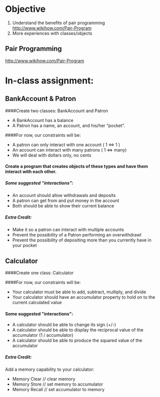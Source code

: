 # Objective
1. Understand the benefits of pair programming http://www.wikihow.com/Pair-Program
2. More experiences with classes/objects

## Pair Programming
http://www.wikihow.com/Pair-Program

# In-class assignment: 

## BankAccount & Patron

####Create two classes: BankAccount and Patron
- A BankAccount has a balance
- A Patron has a name, an account, and his/her “pocket”.

####For now, our constraints will be:
- A patron can only interact with one account ( 1 <=> 1   )
- An account can interact with many patrons   ( 1 <=> many)
- We will deal with dollars only, no cents

#### Create a program that creates objects of these types and have them interact with each other.

##### Some suggested “interactions”:
- An account should allow withdrawals and deposits
- A patron can get from and put money in the account
- Both should be able to show their current balance

##### Extra Credit:
- Make it so a patron can interact with multiple accounts
- Prevent the possibility of a Patron performing an overwithdrawl
- Prevent the possibility of depositing more than you currently have in your pocket


## Calculator

####Create one class: Calculator

####For now, our constraints will be:
- Your calculator must be able to add, subtract, multiply, and divide  
- Your calculator should have an accumulator property to hold on to the current calculated value

#### Some suggested "interactions":
- A calculator should be able to change its sign (+/-)
- A calculator should be able to display the reciprocal value of the accumulator (1 / accumulator)
- A calculator should be able to produce the squared value of the accumulator

##### Extra Credit:

Add a memory capability to your calculator:
- Memory Clear // clear memory
- Memory Store // set memory to accumulator
- Memory Recall // set accumulator to memory

